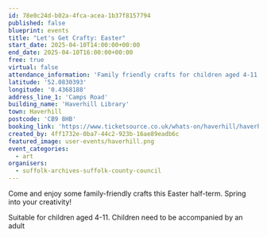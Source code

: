 ```yaml
---
id: 78e0c24d-b02a-4fca-acea-1b37f8157794
published: false
blueprint: events
title: "Let's Get Crafty: Easter"
start_date: 2025-04-10T14:00:00+00:00
end_date: 2025-04-10T16:00:00+00:00
free: true
virtual: false
attendance_information: 'Family friendly crafts for children aged 4-11'
latitude: '52.0830393'
longitude: '0.4368188'
address_line_1: 'Camps Road'
building_name: 'Haverhill Library'
town: Haverhill
postcode: 'CB9 8HB'
booking_link: 'https://www.ticketsource.co.uk/whats-on/haverhill/haverhill-library/lets-get-crafty-easter-haverhill-library/2025-04-10/14:00/t-lnpnrxz'
created_by: 4ff1732e-0ba7-44c2-923b-16ae89eadb6c
featured_image: user-events/haverhill.png
event_categories:
  - art
organisers:
  - suffolk-archives-suffolk-county-council
---
```

Come and enjoy some family-friendly crafts this Easter half-term. Spring into your creativity!

Suitable for children aged 4-11. Children need to be accompanied by an adult
